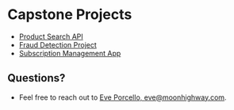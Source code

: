 # Capstone Projects

* [Product Search API](https://github.com/MoonHighway/ts-aws-capstone-projects/blob/main/01-product-search.md)
* [Fraud Detection Project](https://github.com/MoonHighway/ts-aws-capstone-projects/blob/main/02-fraud-detection.md)
* [Subscription Management App](https://github.com/MoonHighway/ts-aws-capstone-projects/blob/main/03-subscription-management.md)


## Questions?

- Feel free to reach out to [Eve Porcello, eve@moonhighway.com](mailto:eve@moonhighway.com).
